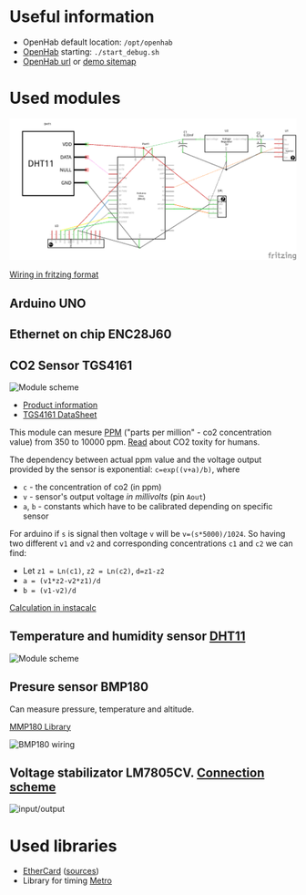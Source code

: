 # Useful information

 * OpenHab default location: `/opt/openhab`
 * [OpenHab](http://www.openhab.org/getting-started/) starting: `./start_debug.sh`
 * [OpenHab url](http://localhost:8080) or [demo sitemap](http://localhost:8080/openhab.app?sitemap=demo)

# Used modules

![Wiring](Meteostation_schem.png)

[Wiring in fritzing format](/Meteostation.fzz)

## Arduino UNO

##  Ethernet on chip ENC28J60

## CO2 Sensor TGS4161

![Module scheme](/TGS4161.jpg)

 * [Product information](tgs4161.pdf)
 * [TGS4161 DataSheet](/TGS4161Dtl.pdf)

 This module can mesure [PPM](https://en.wikipedia.org/wiki/Parts-per_notation#ppm) ("parts per million" - co2 concentration value) from 350 to 10000 ppm. [Read](https://en.wikipedia.org/wiki/Carbon_dioxide#Toxicity) about CO2 toxity for humans.

 The dependency between actual ppm value and the voltage output provided by the sensor is exponential: `c=exp((v+a)/b)`, where

  * `c` - the concentration of co2 (in ppm)
  * `v` - sensor's output voltage *in millivolts* (pin `Aout`)
  * `a`, `b` - constants which have to be calibrated depending on specific sensor

  For arduino if `s` is signal then voltage `v` will be `v=(s*5000)/1024`. So having two different `v1` and `v2` and corresponding concentrations `c1` and `c2` we can find:

   * Let `z1 = Ln(c1)`, `z2 = Ln(c2)`, `d=z1-z2`
   * `a = (v1*z2-v2*z1)/d`
   * `b = (v1-v2)/d`

   [Calculation in instacalc](http://instacalc.com/40408)

## Temperature and humidity sensor [DHT11](http://playground.arduino.cc/Main/DHT11Lib)

![Module scheme](/dht11.jpg)

## Presure sensor BMP180
Can measure pressure, temperature and altitude.

[MMP180 Library](https://github.com/sparkfun/BMP180_Breakout_Arduino_Library)

![BMP180 wiring](/BMP180_pin_arduino.png)

## Voltage stabilizator LM7805CV. [Connection scheme](http://www.ruselectronic.com/news/stabilizatory-naprjazhjenija/)

![input/output](/lm7805.jpg)

# Used libraries

 * [EtherCard](http://jeelabs.org/pub/docs/ethercard/) ([sources](https://github.com/jcw/ethercard))
 * Library for timing [Metro](https://github.com/thomasfredericks/Metro-Arduino-Wiring)

